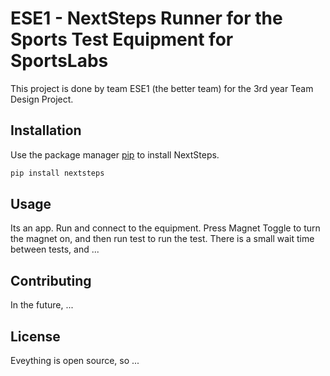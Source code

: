 # ESE1 - NextSteps Runner for the Sports Test Equipment for SportsLabs

This project is done by team ESE1 (the better team) for the 3rd year Team Design Project. 


## Installation

Use the package manager [pip](https://pip.pypa.io/en/stable/) to install NextSteps.

```bash
pip install nextsteps
```

## Usage

Its an app. Run and connect to the equipment. Press Magnet Toggle to turn the magnet on, and then run test to run the test. There is a small wait time between tests, and ...

## Contributing

In the future, ...

## License

Eveything is open source, so ...